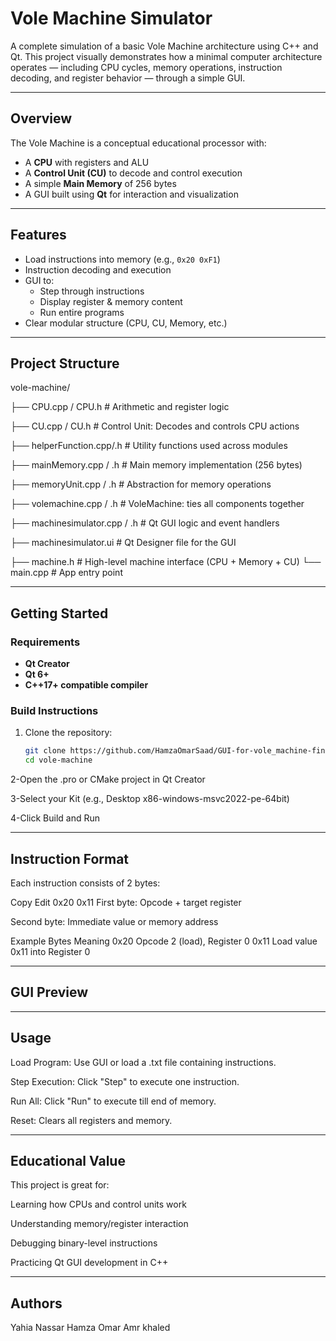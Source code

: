 #  Vole Machine Simulator

A complete simulation of a basic Vole Machine architecture using C++ and Qt. This project visually demonstrates how a minimal computer architecture operates — including CPU cycles, memory operations, instruction decoding, and register behavior — through a simple GUI.

---

##  Overview

The Vole Machine is a conceptual educational processor with:

- A **CPU** with registers and ALU
- A **Control Unit (CU)** to decode and control execution
- A simple **Main Memory** of 256 bytes
- A GUI built using **Qt** for interaction and visualization

---

##  Features

- Load instructions into memory (e.g., `0x20 0xF1`)
- Instruction decoding and execution
- GUI to:
  - Step through instructions
  - Display register & memory content
  - Run entire programs
- Clear modular structure (CPU, CU, Memory, etc.)

---

##  Project Structure
vole-machine/

├── CPU.cpp / CPU.h # Arithmetic and register logic

├── CU.cpp / CU.h # Control Unit: Decodes and controls CPU actions

├── helperFunction.cpp/.h # Utility functions used across modules

├── mainMemory.cpp / .h # Main memory implementation (256 bytes)

├── memoryUnit.cpp / .h # Abstraction for memory operations

├── volemachine.cpp / .h # VoleMachine: ties all components together

├── machinesimulator.cpp / .h # Qt GUI logic and event handlers

├── machinesimulator.ui # Qt Designer file for the GUI

├── machine.h # High-level machine interface (CPU + Memory + CU)
└── main.cpp # App entry point


---

##  Getting Started

###  Requirements

- **Qt Creator**
- **Qt 6+**
- **C++17+ compatible compiler**

###  Build Instructions

1. Clone the repository:
   ```bash
   git clone https://github.com/HamzaOmarSaad/GUI-for-vole_machine-final.git
   cd vole-machine

2-Open the .pro or CMake project in Qt Creator

3-Select your Kit (e.g., Desktop x86-windows-msvc2022-pe-64bit)

4-Click Build and Run

---
##  Instruction Format
Each instruction consists of 2 bytes:

Copy
Edit
0x20 0x11
First byte: Opcode + target register

Second byte: Immediate value or memory address

Example
Bytes	   Meaning
0x20	   Opcode 2 (load), Register 0
0x11	   Load value 0x11 into Register 0

---
## GUI Preview


---
##  Usage
Load Program: Use GUI or load a .txt file containing instructions.

Step Execution: Click "Step" to execute one instruction.

Run All: Click "Run" to execute till end of memory.

Reset: Clears all registers and memory.

---
## Educational Value
This project is great for:

Learning how CPUs and control units work

Understanding memory/register interaction

Debugging binary-level instructions

Practicing Qt GUI development in C++

---
## Authors
Yahia Nassar       Hamza Omar      Amr khaled
